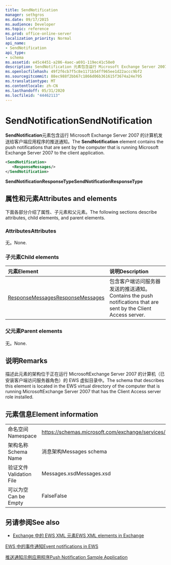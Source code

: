 ```yaml
---
title: SendNotification
manager: sethgros
ms.date: 09/17/2015
ms.audience: Developer
ms.topic: reference
ms.prod: office-online-server
localization_priority: Normal
api_name:
- SendNotification
api_type:
- schema
ms.assetid: e45c4451-a286-4aec-a691-119ec41c58e0
description: SendNotification 元素包含运行 Microsoft Exchange Server 2007 的计算机发送给客户端应用程序的推送通知。
ms.openlocfilehash: 49f2f6cb7f5c8e1171b54ff965ee1d22accc9bf2
ms.sourcegitcommit: 88ec988f2bb67c1866d06b361615f3674a24e795
ms.translationtype: MT
ms.contentlocale: zh-CN
ms.lasthandoff: 05/31/2020
ms.locfileid: "44462113"
---
```

# <a name="sendnotification"></a><span data-ttu-id="c7ea2-103">SendNotification</span><span class="sxs-lookup"><span data-stu-id="c7ea2-103">SendNotification</span></span>

<span data-ttu-id="c7ea2-104">**SendNotification**元素包含运行 Microsoft Exchange Server 2007 的计算机发送给客户端应用程序的推送通知。</span><span class="sxs-lookup"><span data-stu-id="c7ea2-104">The **SendNotification** element contains the push notifications that are sent by the computer that is running Microsoft Exchange Server 2007 to the client application.</span></span> 
  
```xml
<SendNotification>
   <ResponseMessages/>
</SendNotification>
```

 <span data-ttu-id="c7ea2-105">**SendNotificationResponseType**</span><span class="sxs-lookup"><span data-stu-id="c7ea2-105">**SendNotificationResponseType**</span></span>
## <a name="attributes-and-elements"></a><span data-ttu-id="c7ea2-106">属性和元素</span><span class="sxs-lookup"><span data-stu-id="c7ea2-106">Attributes and elements</span></span>

<span data-ttu-id="c7ea2-107">下面各部分介绍了属性、子元素和父元素。</span><span class="sxs-lookup"><span data-stu-id="c7ea2-107">The following sections describe attributes, child elements, and parent elements.</span></span>
  
### <a name="attributes"></a><span data-ttu-id="c7ea2-108">Attributes</span><span class="sxs-lookup"><span data-stu-id="c7ea2-108">Attributes</span></span>

<span data-ttu-id="c7ea2-109">无。</span><span class="sxs-lookup"><span data-stu-id="c7ea2-109">None.</span></span>
  
### <a name="child-elements"></a><span data-ttu-id="c7ea2-110">子元素</span><span class="sxs-lookup"><span data-stu-id="c7ea2-110">Child elements</span></span>

|<span data-ttu-id="c7ea2-111">**元素**</span><span class="sxs-lookup"><span data-stu-id="c7ea2-111">**Element**</span></span>|<span data-ttu-id="c7ea2-112">**说明**</span><span class="sxs-lookup"><span data-stu-id="c7ea2-112">**Description**</span></span>|
|:-----|:-----|
|[<span data-ttu-id="c7ea2-113">ResponseMessages</span><span class="sxs-lookup"><span data-stu-id="c7ea2-113">ResponseMessages</span></span>](responsemessages.md) <br/> |<span data-ttu-id="c7ea2-114">包含客户端访问服务器发送的推送通知。</span><span class="sxs-lookup"><span data-stu-id="c7ea2-114">Contains the push notifications that are sent by the Client Access server.</span></span>  <br/> |
   
### <a name="parent-elements"></a><span data-ttu-id="c7ea2-115">父元素</span><span class="sxs-lookup"><span data-stu-id="c7ea2-115">Parent elements</span></span>

<span data-ttu-id="c7ea2-116">无。</span><span class="sxs-lookup"><span data-stu-id="c7ea2-116">None.</span></span>
  
## <a name="remarks"></a><span data-ttu-id="c7ea2-117">说明</span><span class="sxs-lookup"><span data-stu-id="c7ea2-117">Remarks</span></span>

<span data-ttu-id="c7ea2-118">描述此元素的架构位于正在运行 MicrosoftExchange Server 2007 的计算机（已安装客户端访问服务器角色）的 EWS 虚拟目录中。</span><span class="sxs-lookup"><span data-stu-id="c7ea2-118">The schema that describes this element is located in the EWS virtual directory of the computer that is running MicrosoftExchange Server 2007 that has the Client Access server role installed.</span></span>
  
## <a name="element-information"></a><span data-ttu-id="c7ea2-119">元素信息</span><span class="sxs-lookup"><span data-stu-id="c7ea2-119">Element information</span></span>

|||
|:-----|:-----|
|<span data-ttu-id="c7ea2-120">命名空间</span><span class="sxs-lookup"><span data-stu-id="c7ea2-120">Namespace</span></span>  <br/> |https://schemas.microsoft.com/exchange/services/2006/messages  <br/> |
|<span data-ttu-id="c7ea2-121">架构名称</span><span class="sxs-lookup"><span data-stu-id="c7ea2-121">Schema Name</span></span>  <br/> |<span data-ttu-id="c7ea2-122">消息架构</span><span class="sxs-lookup"><span data-stu-id="c7ea2-122">Messages schema</span></span>  <br/> |
|<span data-ttu-id="c7ea2-123">验证文件</span><span class="sxs-lookup"><span data-stu-id="c7ea2-123">Validation File</span></span>  <br/> |<span data-ttu-id="c7ea2-124">Messages.xsd</span><span class="sxs-lookup"><span data-stu-id="c7ea2-124">Messages.xsd</span></span>  <br/> |
|<span data-ttu-id="c7ea2-125">可以为空</span><span class="sxs-lookup"><span data-stu-id="c7ea2-125">Can be Empty</span></span>  <br/> |<span data-ttu-id="c7ea2-126">False</span><span class="sxs-lookup"><span data-stu-id="c7ea2-126">False</span></span>  <br/> |
   
## <a name="see-also"></a><span data-ttu-id="c7ea2-127">另请参阅</span><span class="sxs-lookup"><span data-stu-id="c7ea2-127">See also</span></span>



- [<span data-ttu-id="c7ea2-128">Exchange 中的 EWS XML 元素</span><span class="sxs-lookup"><span data-stu-id="c7ea2-128">EWS XML elements in Exchange</span></span>](ews-xml-elements-in-exchange.md)


[<span data-ttu-id="c7ea2-129">EWS 中的事件通知</span><span class="sxs-lookup"><span data-stu-id="c7ea2-129">Event notifications in EWS</span></span>](https://msdn.microsoft.com/library/4fd4b351-d35c-4ccc-9ed9-878932ab9d50%28Office.15%29.aspx)
  
[<span data-ttu-id="c7ea2-130">推送通知示例应用程序</span><span class="sxs-lookup"><span data-stu-id="c7ea2-130">Push Notification Sample Application</span></span>](https://msdn.microsoft.com/library/db1f8523-fa44-483f-bdb6-ab5939b52eee%28Office.15%29.aspx)

